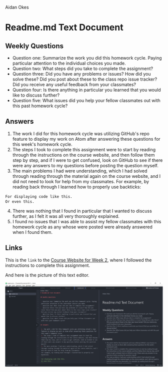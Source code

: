 Aidan Okes
# Readme.md Text Document

## Weekly Questions

 - Question one: Summarize the work you did this homework cycle. Paying particular attention to the individual choices you made.
 - Question two: What steps did you take to complete the assignment?
 - Question three: Did you have any problems or issues? How did you solve these? Did you post about these to the class repo issue tracker? Did you receive any useful feedback from your classmates?
 - Question four: Is there anything in particular you learned that you would like to discuss further?
 - Question five: What issues did you help your fellow classmates out with this past homework cycle?

## Answers

 1. The work I did for this homework cycle was utilizing GitHub's repo feature to display my work on Atom after answering these questions for this week's homework cycle.
 2. The steps I took to complete this assignment were to start by reading through the instructions on the course website, and then follow them step by step, and if I were to get confused, look on GitHub to see if there were any answers to my questions before posting the question myself.
 3. The main problems I had were understanding, which I had solved through reading through the material again on the course website, and I did not need to look for help from my classmates.
 For example, by reading back through I learned how to properly use backticks:
 ```
 For displaying code like this.
 Or even this.
 ```
 4. There was nothing that I found in particular that I wanted to discuss further, as I felt it was all very thoroughly explained.
 5. I found no issues that I was able to assist my fellow classmates with this homework cycle as any whose were posted were already answered when I found them.

## Links

This is the `link` to the [Course Website for Week 2](https://montana-media-arts.github.io/creative-coding-1/modules/week-2/overview/), where I followed the instructions to complete this assignment.

And here is the picture of this text editor.

![Text Editor](../HW-2/homework2_image.png)
